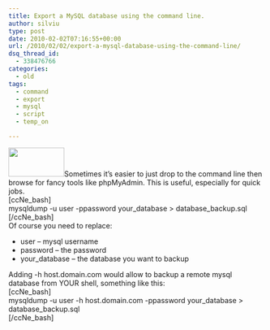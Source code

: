 ```yaml
---
title: Export a MySQL database using the command line.
author: silviu
type: post
date: 2010-02-02T07:16:55+00:00
url: /2010/02/02/export-a-mysql-database-using-the-command-line/
dsq_thread_id:
  - 338476766
categories:
  - old
tags:
  - command
  - export
  - mysql
  - script
  - temp_on

---
```

<img decoding="async" loading="lazy" class="alignleft size-full wp-image-711" title="logo-mysql-110x57" src="http://blog.silviuvulcan.ro/wp-content/uploads/sites/2/2010/02/logo-mysql-110x57.png" alt="" width="110" height="57" />Sometimes it&#8217;s easier to just drop to the command line then browse for fancy tools like phpMyAdmin. This is useful, especially for quick jobs.  
[ccNe_bash]  
mysqldump -u user -ppassword your\_database > database\_backup.sql  
[/ccNe_bash]  
Of course you need to replace:

  * user &#8211; mysql username
  * password &#8211; the password
  * your_database &#8211; the database you want to backup

Adding -h host.domain.com would allow to backup a remote mysql database from YOUR shell, something like this:  
[ccNe_bash]  
mysqldump -u user -h host.domain.com -ppassword your\_database > database\_backup.sql  
[/ccNe_bash]
